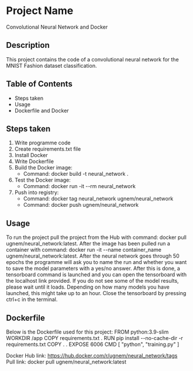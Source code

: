 # Project Name
Convolutional Neural Network and Docker

## Description
This project contains the code of a convolutional neural network for the MNIST Fashion dataset classification. 

## Table of Contents

- Steps taken
- Usage
- Dockerfile and Docker

## Steps taken
1. Write programme code
2. Create requirements.txt file
3. Install Docker
4. Write Dockerfile
5. Build the Docker image:
    - Command: docker build -t neural_network .
6. Test the Docker image:
    - Command: docker run -it --rm neural_network
7. Push into registry:
    - Command: docker tag neural_network ugnem/neural_network
    - Command: docker push ugnem/neural_network

## Usage

To run the project pull the project from the Hub with command: docker pull ugnem/neural_network:latest. After the image has been pulled run a container with command: docker run -it --name container_name ugnem/neural_network:latest. After the neural network goes through 50 epochs the programme will ask you to name the run and whether you want to save the model parameters with a yes/no answer. After this is done, a tensorboard command is launched and you can open the tensorboard with the localhost link provided. If you do not see some of the model results, please wait until it loads. Depending on how many models you have launched, this might take up to an hour. Close the tensorboard by pressing ctrl+c in the terminal.

## Dockerfile
Below is the Dockerfile used for this project:
    FROM python:3.9-slim
    WORKDIR /app
    COPY requirements.txt .
    RUN pip install --no-cache-dir -r requirements.txt
    COPY . .
    EXPOSE 6006
    CMD [ "python", "training.py" ]

Docker Hub link: https://hub.docker.com/r/ugnem/neural_network/tags </br>
Pull link: docker pull ugnem/neural_network:latest
